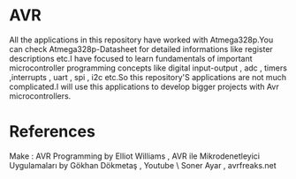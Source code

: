 # AVR
 All the applications in this repository have worked with Atmega328p.You can check Atmega328p-Datasheet for detailed informations like register descriptions etc.I have focused to learn 
 fundamentals of important microcontroller programming concepts like  digital input-output , adc , timers ,interrupts , uart , spi , i2c etc.So this repository'S applications are not much complicated.I will use 
 this applications to develop bigger projects with Avr microcontrollers.
 
 # References
 Make : AVR Programming by Elliot Williams , AVR ile Mikrodenetleyici Uygulamaları by Gökhan Dökmetaş , Youtube \ Soner Ayar , avrfreaks.net
